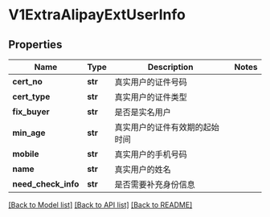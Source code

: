 # V1ExtraAlipayExtUserInfo

## Properties
Name | Type | Description | Notes
------------ | ------------- | ------------- | -------------
**cert_no** | **str** | 真实用户的证件号码 | 
**cert_type** | **str** | 真实用户的证件类型 | 
**fix_buyer** | **str** | 是否是实名用户 | 
**min_age** | **str** | 真实用户的证件有效期的起始时间 | 
**mobile** | **str** | 真实用户的手机号码 | 
**name** | **str** | 真实用户的姓名 | 
**need_check_info** | **str** | 是否需要补充身份信息 | 

[[Back to Model list]](../README.md#documentation-for-models) [[Back to API list]](../README.md#documentation-for-api-endpoints) [[Back to README]](../README.md)


